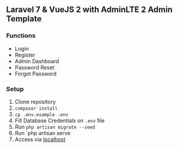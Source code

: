 ## Laravel 7 & VueJS 2 with AdminLTE 2 Admin Template

### Functions
- Login
- Register
- Admin Dashboard
- Password Reset
- Forgot Password

### Setup
1. Clone repository
2. `composer install`
3. `cp .env.example .env`
4. Fill Database Credentials on `.env` file
5. Run `php artisan migrate --seed`
6. Run `php artisan serve
7. Access via [localhost](http://localhost:8000)
